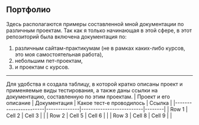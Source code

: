 ## Портфолио
Здесь располагаются примеры составленной мной документации по различным проектам. Так как я только начинающая в этой сфере, в этот репозиторий была включена документация по:
1) различным сайтам-практикумам (не в рамках каких-либо курсов, это моя самостоятельная работа),
2) небольшим пет-проектам,
3) и проектам с курсов.
***
Для удобства я создала таблицу, в которой кратко описаны проект и применяемые виды тестирования, а также даны ссылки на документацию, составленную по этим проектам.
| Проект и его описание | Документация | Какое тест-е проводилось | Ссылка |
|-----------------------|--------------|--------------------------|--------|
| Row 1                 | Cell 2       | Cell 3                   |        |
| Row 2                 | Cell 5       | Cell 6                   |        |
| Row 3                 | Cell 8       | Cell 9                   |        |

